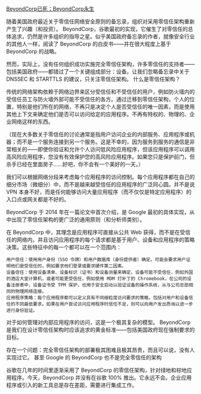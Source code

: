 [BeyondCorp已死；BeyondCorp永生](https://mayakaczorowski.com/blogs/beyondcorp-is-dead)

随着美国政府最近关于零信任网络安全原则的备忘录，组织对采用零信任架构重新产生了兴趣（和投资）。 BeyondCorp，谷歌最初的实现，它催生了对零信任的总体追求，仍然是许多组织的指导之星。似乎美国政府备忘录的作者，就像安全行业的其他人一样，阅读了 BeyondCorp 的白皮书——并在很大程度上基于 BeyondCorp 的战略。

然而，实际上，没有任何组织成功实施完全零信任架构，许多零信任的支持者——包括美国政府——都错过了一个关键组成部分：设备。让我们忽略备忘录中关于 DNSSEC 和 STARTTLS 的建议，只关注零信任架构。
什么是零信任架构？

传统的网络架构依赖于网络边界来区分受信任和不受信任的用户，例如防火墙内的受信任员工与防火墙外部可能不受信任的各方。通过迁移到零信任架构，个人的位置，特别是他们所在的网络，不再只是决定个人是否受信任的唯一因素，而是使用其他上下文来确定他们是否可以访问给定的应用程序。不再有特权的、物理的、企业网络这样的东西。

（现在大多数关于零信任的讨论通常是指用户访问企业的内部服务、应用程序或机器；而不是一个服务连接到另一个服务。这是不幸的，因为服务到服务的通信是非常相关的——即使你验证和允许个人访问低风险应用程序，但该应用程序可以调用高风险应用程序，您没有有效保护您的高风险应用程序。如果您只是保护前门，但杀手已经在里面房子......好吧，你不会有一个美好的一天。）

我们可以根据网络分段来考虑每个应用程序的访问控制。每个应用程序都在自己的细分市场（微细分）中，而不是越来越受信任的应用程序的广泛同心圆。并不是说 VPN 本身不好，而是任何能够访问大量应用程序（而不仅仅是特定应用程序）的入口点或网关都是不好的。

BeyondCorp 于 2014 年在一篇论文中首次介绍，是 Google 最初的具体实现，从中出现了零信任架构的更广泛的通用原则（和分析师类别）。

在 BeyondCorp 中，其理念是应用程序可直接从公共 Web 获得，而不是在受信任的网络内，并且访问应用程序的每个请求都是基于用户、设备和应用程序的策略决策。这些特征中的每一个都可以在一个范围内：

    用户信任：使用用户身份（SSO 令牌）和用户数据库（身份提供者）确定。可能会要求用户证明他们是受信任的，例如要求他们登录或要求硬件第二因素。
    设备信任：使用设备清单、设备标识（证书）和设备测量来确定。设备可能不受信任，例如外国的酒店大堂计算机，或者可能更受信任，例如使用 MDM 打补丁的 Chromebook，在公司的设备注册表中，设备证书受 TPM 保护，也用于安全启动以验证设备的操作系统，从与公司总部相同的物理网络连接。
    应用程序策略：每个应用程序都可以定义具有不同细粒度访问要求的策略，包括对用户和设备信任的不同最低要求。如果在用户尝试访问应用程序时信任不足，则可以向用户发出质询以进一步进行身份验证。

对于如何管理对内部应用程序的访问，这是一个极其复杂的模型。 BeyondCorp 是我们在设计零信任架构时应该追求的黄金标准——包括美国政府现在强制要求的目标。

存在一个问题：完全零信任架构的部署极其困难且极其昂贵，而且可以说，没有人实现过它。
甚至 Google 的 BeyondCorp 也不是完全零信任的架构

谷歌在几年的时间里逐渐采用了 BeyondCorp 的零信任架构，针对绿地和棕地应用程序。今天，BeyondCorp 并没有在谷歌 100% 推出。它永远不会。企业应用程序或引入的新工具总是存在差距，需要进行集成工作。

